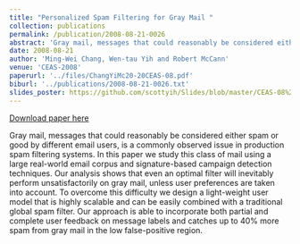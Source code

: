 ```yaml
---
title: "Personalized Spam Filtering for Gray Mail "
collection: publications
permalink: /publication/2008-08-21-0026
abstract: 'Gray mail, messages that could reasonably be considered either spam or good by different email users, is a commonly observed issue in production spam filtering systems. In this paper we study this class of mail using a large real-world email corpus and signature-based campaign detection techniques. Our analysis shows that even an optimal filter will inevitably perform unsatisfactorily on gray mail, unless user preferences are taken into account. To overcome this difficulty we design a light-weight user model that is highly scalable and can be easily combined with a traditional global spam filter. Our approach is able to incorporate both partial and complete user feedback on message labels and catches up to 40% more spam from gray mail in the low false-positive region.'
date: 2008-08-21
author: 'Ming-Wei Chang, Wen-tau Yih and Robert McCann'
venue: 'CEAS-2008'
paperurl: '../files/ChangYiMc20-20CEAS-08.pdf'
biburl: '../publications/2008-08-21-0026.txt'
slides_poster: https://github.com/scottyih/Slides/blob/master/CEAS-08%20-%20Personalized%20Spam%20Filtering%20for%20Gray%20Mail%20-%20Deck.pptx
---
```


<a href='../files/ChangYiMc20-20CEAS-08.pdf'>Download paper here</a>

Gray mail, messages that could reasonably be considered either spam or good by different email users, is a commonly observed issue in production spam filtering systems. In this paper we study this class of mail using a large real-world email corpus and signature-based campaign detection techniques. Our analysis shows that even an optimal filter will inevitably perform unsatisfactorily on gray mail, unless user preferences are taken into account. To overcome this difficulty we design a light-weight user model that is highly scalable and can be easily combined with a traditional global spam filter. Our approach is able to incorporate both partial and complete user feedback on message labels and catches up to 40% more spam from gray mail in the low false-positive region.
